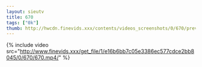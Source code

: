 ```yaml
--- 
layout: sieutv
title: 670
tags: ["0k"]
thumb: http://hwcdn.finevids.xxx/contents/videos_screenshots/0/670/preview.mp4.jpg
---
```

{% include video src="http://www.finevids.xxx/get_file/1/e16b6bb7c05e3386ec577cdce2bb8045/0/670/670.mp4/" %} 

